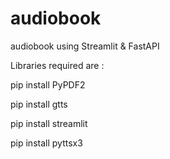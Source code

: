 # audiobook
audiobook using Streamlit &amp; FastAPI

Libraries required are :

pip install PyPDF2

pip install gtts

pip install streamlit

pip install pyttsx3
